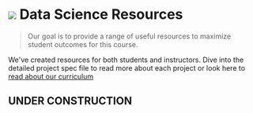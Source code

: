 # ![](https://ga-dash.s3.amazonaws.com/production/assets/logo-9f88ae6c9c3871690e33280fcf557f33.png) Data Science Resources

> Our goal is to provide a range of useful resources to maximize student outcomes for this course.

We've created resources for both students and instructors. Dive into the detailed project spec file to read more about each project or look here to [read about our curriculum](#)

## UNDER CONSTRUCTION

<!--
### **Project 1**

Students start the course focusing on the basics – HTML, CSS, and JavaScript. This is how building for the web started, and it’s an excuse to make sure they’ve got a solid grasp on important fundamentals. To wrap up Unit 1, we build a game, challenging students’ ability to create a responsive layout using HTML and CSS, and to write complex and interesting jQuery to implement game logic. We'll give them at least 3 game specs to choose from.

We'll make sure everyone's up to speed on HTML5 and has a thorough understanding of using CSS – and using it _well_. So many graduates have gotten jobs because their projects caught an employer's eye, so giving them a lot of time to get good at implementing designs and interfaces on the front end will be a huge improvement and set them up to make all of their projects that much more impressive.

  - **Goal**: Build a game, applying browser technologies like HTML, CSS, and JavaScript
  - **Project Time**: 3 days
  - **[Detailed Spec File](project-01.md)**






# Global Materials

> _Use this folder to reference our baseline resources. Anyone is welcome to submit new lessons in the appropriate folders, or suggest changes to existing ones._

Most of the materials in this folder are referenced in our baseline course plan on [Trello](https://trello.com/b/TuQiadjV/wdi-2-0-baseline). Take a look.

Tips for browsing the links below:

- Resource links with a "+" are suggested topics for that time block and do not have an existing baseline resource. We'd love for you to contribute a resource with a pull request.
- Resource links with a "#" are time blocks dedicated for outcomes lessons. Note: As of now, many outcomes lessons are scheduled for project weeks, according to the [Baseline 2.0 Trello](https://trello.com/b/TuQiadjV/wdi-2-0-baseline) and are not included in this readme.

---

## Unit 1

Unit 1 is all about showing the humble beginnings of the web and introducing students to foundational programming concepts that we'll use for the entire rest of the course.

Since our prework a large portion of our curriculum practices programming concepts in JavaScript, in this unit, we review data types, functions, and other foundational concepts in JavaScript.

Another goal of this unit is also to get students feeling the need for HTML templates and saving data, so that they appreciate the necessity of the topics in the units to follow.

#### Week 1




Day 1                                   | Day 2                                | Day 3                                    | Day 4                                     | Day 5
--------------------------------        | ------------------------------------ | ------------------------------------     | ---------------------------------------   | -----------------------------------
[+Your learning experience][1-1A]       | [Chrome dev tools][1-2A]             | [Box model and positioning][1-3A]         | [Functions and scope][1-4A]             | [Mastering control flow][1-5A]
[How the internet works][1-1B]          | [CSS selector basics ][1-2B]         | [Lab: CSS website replication][1-3B]      | [Lab: JavaScript functions][1-4B]        | [Debugging in JavaScript][1-5B]
[Navigating the file system][1-1C]      | [Lab: Build a website][1-2C]         | [Data types, variables, and arrays][1-3C] | [+DOM manipulation and events][1-4C]     | [Lab: Tic-Tac-Toe][1-5C]
[Lab: Command line][1-1D]               | [+Web Typography][1-2D]               | [JavaScript objects][1-3D]              | [Lab: DOM manipulation][1-4D]             | [+Instructor retro][1-5D]
[+HW: HTML Reading and Challenge][1-1E] | [+HW: CSS and design challenge][1-2E]  | [+HW: JavaScript challenges][1-3E]     | [+HW: Add interactivity to a blog][1-4E]  |

[1-1A]: # " "  
[1-1B]: 00-programming/internet-fundamentals-lesson                   "Internet fundamentals"
[1-1C]: 01-workflow/terminal-navigating-the-file-system-lesson         "Navigating the file system"
[1-1D]: 01-workflow/command-line-lab                                  "Command line lab"
[1-1E]: # " "

[1-2A]: 01-workflow/chrome-dev-tools-lesson                      "Chrome Dev Tools"
[1-2B]: 02-front-end-intro/css-selector-basics                    "CSS Selector Basics"
[1-2C]: 02-front-end-intro/html-css-website-lab                   "Build a website"
[1-2D]: # " "
[1-2E]: # " "

[1-3A]: 02-front-end-intro/css-box-model-and-positioning          "Box model and positioning"
[1-3B]: 02-front-end-intro/css-site-replication-lab               "CSS website replication"
[1-3C]: 00-programming/js-data-types-variables-and-arrays        "Data types, variables, and arrays"
[1-3D]: 00-programming/js-objects-lesson                        "JavaScript objects"
[1-3E]: # " "

[1-4A]: 00-programming/js-functions-and-scope                   "Functions and scope"
[1-4B]: 00-programming/js-functions-lab                         "JavaScript functions lab"
[1-4C]: # " "
[1-4D]: 02-front-end-intro/js-dom-manipulation-lab                "DOM manipulation lab"
[1-4E]: # " "

[1-5A]: 00-programming/js-control-flow-lesson                      "Mastering control flow"
[1-5B]: 00-programming/js-debugging-lesson                        "Debugging JS"
[1-5C]: 02-front-end-intro/js-tic-tac-toe-lab                     "JavaScript tic tac toe lab"
[1-5D]: # " "
[1-5E]: # " "


#### Week 2


Day 1                                      | Day 2                                | Day 3                                      | Day 4                                      | Day 5
--------------------------------           | ------------------------------------ | ------------------------------------       | ---------------------------------------    | -----------------------------------
[Git and GitHub][2-1A]                     | [+Closures][2-2A]                     | [Branching and GitHub pages][2-3A]        | [+SASS/CSS preprocessors][2-4A]            | [Agile development, wireframes, and user stories][2-5A]
[Lab: Git and GitHub][2-1B]                | [Lab: JavaScript calculator][2-2B]    | [Intro to jQuery][2-3B]                   | [+Lab: Mockup to HTML/SASS][2-4B]          | [Review][2-5B]
[Callbacks][2-1C]                          | [Lab: JavaScript calculator][2-2C]    | [Intermediate jQuery][2-3C]              | [Responsive CSS][2-4C]                     | [+Instructor Retro][2-5C]
[+Lab: Callback hell][2-1D]                 | [+JavaScript calculator review][2-2D]| [+Lab: Tic Tac Toe with jQuery][2-3D]     | [+Lab: Mobile website with HTML/SASS][2-4D]|
[+HW: Code challenge with callbacks][2-1E] | [+HW: Practice with closures][2-2E]  | [+HW: Finish and deploy Tic Tac Toe][2-3E] | [+HW: CSS animation][2-4E]                 |

[2-1A]: 01-workflow/git-github-lesson "Git and GitHub"  
[2-1B]: 01-workflow/git-github-lab "Git and GitHub lab"
[2-1C]: 00-programming/js-callbacks-lesson "Callbacks"
[2-1D]: # " "
[2-1E]: # " "

[2-2A]: # " "
[2-2B]: 02-front-end-intro/js-calculator-lab "JavaScript calculator Lab"
[2-2C]: 02-front-end-intro/js-calculator-lab "JavaScript calculator Lab"
[2-2D]: # " "
[2-2E]: # " "

[2-3A]: 01-workflow/git-github-branches-github-pages-lesson          "Branching and GitHub pages"
[2-3B]: 02-front-end-intro/js-jquery-intro-lesson                   "Intro to jQuery"
[2-3C]: 02-front-end-intro/js-jquery-intermediate-lesson          "Intermediate jQuery"
[2-3D]: # " "
[2-3E]: # " "

[2-4A]: # " "
[2-4B]: # " "
[2-4C]: 02-front-end-intro/css-responsive-design-lesson         "Responsive CSS"
[2-4D]: # " "
[2-4E]: # " "

[2-5A]: 01-workflow/agile-user-stories-wireframes-lesson "Agile development, wireframes, and user stories"
[2-5B]: # " "
[2-5C]: # " "
[2-5D]: # " "
[2-5E]: # " "

#### Week 3

##### Project Week: Project 1

Let's start out with something fun - a game!

Everyone will get a chance to be creative and work through some really tough programming challenges – since students will have already gotten their feet wet with Tic Tac Toe, they'll have to come up with another fun and interesting game for project 1.

This will be an independent project where students will build functionality that renders a game in a browser that allows two players to play at a time.

- **Goal**: Build a browser game that allows for players to take turns and visually display a winner.
- **Project Time**: 3 days
- **[Detailed Spec File](../projects/project-01.md)**

---


## Unit 2

By default, this unit starts with Sinatra and later, focuses on Rails. By starting with Sinatra, and slowly building up to the processes and file/folder structure used by Rails, we are able to scaffold the learning experience without overwhelming students, at first, with the Rails file structure. We try to build an understanding of the reasons that Rails arrived on the scene. We generally don't get to APIs in this unit because there are enough foundational topics to cover in OOP, MVC, data modeling, and more. This is where students get to build their first real set of full-stack applications.

#### Week 4

Day 1                            | Day 2                                          | Day 3                                       | Day 4                                           | Day 5
-------------------------------- | ------------------------------------           | ------------------------------------        | ---------------------------------------         | -----------------------------------
[Intro to Ruby data types][4-1A] | [Classes, objects, methods][4-2A]              | [Intro to relational data modeling][4-3A]  | [Building models with ActiveRecord][4-4A]        | [Building and submitting forms][4-5A]
[Control flow in Ruby ][4-1B]    | [Lab: Classes, objects, methods][4-2B]         | [Lab: Practice database design][4-3B]       | [Lab: Models and migrations][4-4B]              | [+Review session][4-5B]
[Arrays, hashes, and blocks][4-1C]| [Sinatra setup / layouts and templating][4-2C] | [SQL - Setup, insert, update, delete][4-3C] |  [ActiveRecord methods and finders][4-4C]       | [#Outcomes: 1:1 Career coaching sessions][4-5C]
[Lab: Arrays and hashes][4-1D]   | [Sinatra controllers & RESTful routing][4-2D]   | [Lab: SQL select][4-3D]                    | [Lab: ActiveRecord finders and methods][4-4D]   | [Lab: Weekend Sinatra app][4-5D]
[+HW: Ruby data types][4-1E]  | [+HW: Your own Sinatra app][4-2E]                  | [HW: Database design challenges][4-3E]      | [+HW: Advanced ActiveRecord concepts][4-4E]  |

[4-1A]: 00-programming/ruby-data-types-variables-lesson                    "Intro to Ruby - Data Types & Variables"
[4-1B]: 00-programming/ruby-control-flow-lesson                            "Control flow in Ruby"
[4-1C]: 00-programming/ruby-arrays-hashes-and-blocks-lesson                "Arrays, Hashes, & Blocks"
[4-1D]: 00-programming/ruby-arrays-and-hashes-lab                          "Arrays & Hashes Lab"
[4-1E]: # " "

[4-2A]: 00-programming/ruby-classes-objects-and-methods-lesson             "Objects & Methods in Ruby"
[4-2B]: 00-programming/ruby-classes-objects-and-methods-lab                "Classes, Objects, & Methods Lab"
[4-2C]: 04-server-applications/sinatra-intro-lesson                        "Sinatra Setup + Layouts & Templating"
[4-2D]: 04-server-applications/sinatra-controllers-routing-lesson          "Controllers & RESTful Routing"
[4-2E]: # " "

[4-3A]: 05-databases/data-modeling-intro-lesson                             "Intro to Relational Data Modeling"
[4-3B]: 05-databases/data-modeling-erd-design-lab                           "Practice Database Design"
[4-3C]: 05-databases/sql-setup-insert-update-delete-lesson                  "SQL - Setup, Insert, Update, Delete"
[4-3D]: 05-databases/sql-select-lab                                         "SQL Select"
[4-3E]: 05-databases/data-modeling-database-design-challenge-homework         "Data Modeling Homework"

[4-4A]: 04-server-applications/sinatra-activerecord-models-migrations-lesson         "Building Models with ActiveRecord and Migrations"
[4-4B]: 04-server-applications/sinatra-activerecord-models-migrations-lab             "Models and Migrations Lab"
[4-4C]: 04-server-applications/sinatra-activerecord-methods-and-finders-lesson        "ActiveRecord Methods and Finders"
[4-4D]: 04-server-applications/sinatra-activerecord-finders-lab                        "ActiveRecord Finders lab"
[4-4E]: # " "

[4-5A]: 04-server-applications/sinatra-forms-lesson                        "Building and Submitting Forms"
[4-5B]: # " "
[4-5C]: # " "
[4-5D]: 04-server-applications/sinatra-app-weekend-lab                      "Weekend Sinatra app"
[4-5E]: # " "

#### Week 5

Day 1                                                            | Day 2                                      | Day 3                                                 | Day 4                                   | Day 5
--------------------------------                                 | ------------------------------------       | ------------------------------------                  | --------------------------------------- | -----------------------------------
[Modeling relationships][5-1A]                                   | [Controllers and routes in Rails][5-2A]    | [Lab: Building a Rails app with relationships][5-3A]  | [Lab: Hello, Bootstrap][5-4A]           | [+Review session][5-5A]
[Lab: Modeling relationships][5-1B]                              | [Lab: Building your first Rails app][5-2B] | [User models with passwords][5-3B]                    | [Deploying to Heroku][5-4B]             | [Accessing third-party APIs][5-5B]
[Lab Modeling relationships with multiple controllers][5-1C]     | [Layouts, partials, and views][5-2C]       | [Sessions/logging in by hand][5-3C]                   | [Lab: Full CRUD app depoyed][5-4C]      | [Lab: API hackathon][5-5C]
[Intro to Rails][5-1D]                                           | [Lab: Layouts, partials, and views][5-2D]  | [Lab: Sessions/logging in by hand][5-3D]              | [Intro to testing][5-4D]                | [+Introduce project 2 + project time][5-5D]
[+HW: Reading up on Rails][5-1E]                                 | [+HW: Build your second Rails app][5-2E]   | [+HW: Full CRUD app with views][5-3E]                 | [+HW: Rails and RSpec][5-4E]            |

[5-1A]: 04-server-applications/sinatra-activerecord-modeling-relationships-lesson                              "Modeling Relationships"
[5-1B]: 04-server-applications/sinatra-activerecord-modeling-relationships-lab                                  "Relationships with Multiple Models"
[5-1C]: 04-server-applications/sinatra-activerecord-relationships-multiple-controllers-lab              "Relationships with Multiple Controllers"
[5-1D]: 04-server-applications/rails-intro-lesson                                      "Intro to Rails"
[5-1E]: # " "

[5-2A]: 04-server-applications/rails-controllers-and-routes-lesson                  "Controllers and Routes in Rails"
[5-2B]: 04-server-applications/rails-first-app-lab                         "Building your First Rails app"
[5-2C]: 04-server-applications/rails-layouts-views-lesson                       "Layouts, Views, and Partials"
[5-2D]: 04-server-applications/rails-layouts-views-lab                            "Layouts, Views, and Partials Lab"
[5-2E]: # " "

[5-3A]: 04-server-applications/rails-relationships-lab               "Building a Rails app with Relationships Lab"
[5-3B]: 04-server-applications/rails-user-passwords-lesson                         "User Models with Passwords"
[5-3C]: 04-server-applications/rails-sessions-custom-auth-lesson                     "Sessions/Logging in by Hand"
[5-3D]: 04-server-applications/rails-sessions-login-lab                                       "Sessions/Login Lab"
[5-3E]: # " "

[5-4A]: 02-front-end-intro/css-bootstrap-lab                                      "Hello Bootstrap Lab"
[5-4B]: 07-deployment/heroku-intro-lesson                               "Deploying to Heroku"
[5-4C]: 04-server-applications/rails-full-crud-app-lab                     "Full CRUD app with Views Deployed Lab"
[5-4D]: 06-testing/ruby-testing-intro-lesson
[5-4E]: # " "

[5-5A]: # " "
[5-5B]: 00-programming/ruby-accessing-third-party-apis-lesson                              "Accessing Third-Party APIs"
[5-5C]: 06-server-applications/apis/apis-hackathon                                            "API Hackathon"
[5-5D]: ..*/projects/project-02.md "Project 2"
[5-5E]: # " "

#### Week 6

##### Project Week: Project 2

For the mid-course project, we build and deploy a standard, secured CRUD app. We currently cover Ruby and Rails in this unit, focusing on mastering key concepts in object-oriented programming, MVC design patterns, and relational data modeling prior to moving on to modern full-stack web development in JavaScript.

The second unit project is an individual project. We'll give students several project specs to choose from and help them scope the project appropriately, but also invite students to exercise a little more creativity.

  - **Goal**: Build a full-stack CRUD app in Rails, that interacts with a database and includes at least a few relationships between models, server-side rendering of templates, and encryption & authentication.
  - **Project Time**: 4 days
  - **[Detailed Spec File](../projects/project-02.md)**

---

## Unit 3

Unit 3 is all about APIs. We want students to be able to use them and create them, with both Ruby and JavaScript frameworks.  Because they've just spent so much time with Rails, we'll start with APIs in Rails, enough to have a solid foundation if they want to go further.  This unit is where they'll learn Node, via Express & MongoDB. Since MongoDB goes well with Express, it gives us a chance to teach about an alternative to SQL databases that are relevant to the industry; and since they're building APIs, they'll have to consume them. Throughout the unit, students won't have an understanding of any front-end frameworks, partially because until recently, these frameworks haven't really become necessary. In their learning it won't either – we'll learn them in the next unit, once they feel the pain of AJAX and templating the old-fashioned way and crave something more organized.

#### Week 7



Day 1                                    | Day 2                                 | Day 3                                | Day 4                                    | Day 5
--------------------------------         | ------------------------------------- | ------------------------------------ | ---------------------------------------- | -----------------------------------
[Git team workflow part 1][7-1A]         | [Intro to Node.js][7-2A]             | [#Resumes and Cover Letters][7-3A]    | [+Instructor choice][7-4A]               | [Prototypes and constructors][7-5A]
[Git team workflow part 2][7-1B]         | [Intro to Express][7-2B]              | [Intro to NoSQL w/ Mongo][7-3B]       | [Lab: Mongoose modeling][7-4B]        | [+Review session][7-5B]
[Rails API][7-1C]                        | [Lab: Building Express routes][7-2C] | [Mongo-backed models with Mongoose][7-3C] | [Deploying a Node application][7-4C]     | [+Lab: Single model, RESTful JSON API][7-5C]
[Lab: Rails API ][7-1D]                  | [Debugging and logging in Node][7-2D]| [Lab: CRUD with Mongoose][7-3D]      | [Lab: Connecting Express routes to Mongo][7-4D]       |
[+HW: Add an API to prevoius work][7-1E] | [+HW: Debugging and logging ][7-2E]   | [+HW: Mongo data modeling][7-3E]     | [+HW: Finishing and Deploying an Express app][7-4E]  |

[7-1A]: 01-workflow/git-team-workflow-lesson-part-1    "Git Team Workflow Part 1"
[7-1B]: 01-workflow/git-team-workflow-lesson-part-2     "Git Team Workflow Part 2"
[7-1C]: 04-server-applications/rails-api-lesson         "Rails API"
[7-1D]: 04-server-applications/rails-api-lab            "Rails API lab"
[7-1E]: # " "

[7-2A]: 04-server-applications/node-intro-lesson             "Intro to Node.js"
[7-2B]: 04-server-applications/node-express-intro-lesson     "Intro to Express / Express Routing"
[7-2C]: 04-server-applications/node-express-routing-lab      "Building Express Routes Lab"
[7-2D]: 04-server-applications/node-debugging-lesson         "Debugging and logging in Node"
[7-2E]: # " "

[7-3A]: # " "
[7-3B]: 05-databases/mongo-nosql-intro-lesson                    "Intro to node with Mongo"
[7-3C]: 04-server-applications/node-express-mongo-models-lesson  "Mongo-backed models with Mongoose"
[7-3D]: 04-server-applications/node-express-mongo-crud-lab       "Mongoose CRUD Lab"
[7-3E]: # " "

[7-4A]: # " "
[7-4B]: 04-server-applications/node-express-mongo-modeling-lab       "Mongoose Modeling Embedded and Reference Lab"
[7-4C]: 07-deployment/heroku-node-deployment-lesson                  "Deploying a Node application"
[7-4D]: 04-server-applications/node-express-mongo-routing-lab        "Connecting Express Routes to Mongo Lab"
[7-4E]: # " "

[7-5A]: 00-programming/js-constructors-and-prototypes                      "Constructors and Prototypes"
[7-5B]: # " "
[7-5C]: # " "
[7-5D]: # " "
[7-5E]: # " "

#### Week 8



Day 1                                 | Day 2                                               | Day 3                                              | Day 4                                     | Day 5
--------------------------------      | -------------------------------------               | ------------------------------------               | ----------------------------------------  | -----------------------------------
[Views in Express][8-1A]              | [Encrypting passwords with Express/Mongoose][8-2A]  | [API Authentication with Express Tokens][8-3A]      | [Testing Node with Mocah/Chai][8-4A]        | [+Underscore and Underscore Templates][8-5A]
[Lab: Views in Express][8-1B]         | [Lab: Encrypted user models][8-2B]                  | [Lab: Securing APIs with token][8-3B]                | [Lab: Testing with Mocha/Chai][8-4B]          | [+Lab: Underscore...][8-5B]
[AJAX with JS and jQuery][8-1C]       | [Local auth with Express][8-2C]                     | [Intro to OAuth and 3rd party APIs][8-3C]           | [Websockets with Socket.io][8-4C]         | [+Introduce Project 3, project time][8-5C]
[Lab: Practicing AJAX][8-1D]          | [Lab: Local auth with Express][8-2D]                | [Lab: Integrating social logins][8-3D]              | [Lab: Build a real-time app][8-4D]       |
[+HW: AJAXify your weekend lab][8-1E] | [+HW: Add local auth to your weekend lab ][8-2E]    | [+HW: Adding social login to your weekend lab][8-3E]| [+HW: Getting better at testing][8-4E]    |

[8-1A]: 04-server-applications/node-express-views-lesson            "Views with Express"
[8-1B]: 04-server-applications/node-express-views-lab                 "Views with Express Lab"
[8-1C]: 02-front-end-intro/js-ajax-lesson                 "AJAX with JS and jQuery"
[8-1D]: 02-front-end-intro/js-ajax-lab                       "Practicing AJAX Lab"
[8-1E]: # " "

[8-2A]: 04-server-applications/node-express-passwords-lesson "Encrypting Passwords with Express and Mongoose Lesson"
[8-2B]: 04-server-applications/node-express-models-lab                 "Encrypted user Models Lab"
[8-2C]: 04-server-applications/node-express-local-auth-lesson       "Local Authentication with Express"
[8-2D]: 04-server-applications/node-express-auth-lab                          "Auth with Node Lab"
[8-2E]: # " "

[8-3A]: 04-server-applications/node-express-jwt-tokens-lesson "API Auth with Express tokens"
[8-3B]: 04-server-applications/node-express-jwt-token-lab              "Securing APIs with Tokens Lab"
[8-3C]: 04-server-applications/node-express-oauth-intro-lesson                         "Intro to OAuth"
[8-3D]: 04-server-applications/node-express-passport-social-logins-lab               "Integrating Social Logins Lab"
[8-3E]: # " "

[8-4A]: 06-testing/node-mocha-testing-intro            "Testing Node with Mocha and Chai"
[8-4B]: 06-testing/node-tdd-mocha-lab                  "Testing with Mocha Lab"
[8-4C]: 04-server-applications/node-express-websockets-lesson   "Websockets with socket.io"
[8-4D]: 04-server-applications/node-express-websockets-lab        "Build a Realtime app Lab"
[8-4E]: # " "

[8-5A]: # " "
[8-5B]: # " "
[8-5C]: # " "
[8-5D]: # " "
[8-5E]: # " "

#### Week 9

##### Project Week: Project 3

For the third project, we have students, as a group, design and build an API in Express.

We'll give students technical requirements, the deliverables we expect, and a short list of potential project ideas, but we're looking for students to get more creative and to use Git/GitHub to work as a team.

  - **Goal**: Work collaboratively with other classmates to architect, design, and collaboratively build an API of your own design.
  - **Project Time**: 4 days
  - **[Detailed Spec File](../projects/project-03.md)**




---



## Unit 4

Unit 4, our final unit, returns to focus on the front-end looking at JavaScript frameworks. The world of JavaScript frameworks is changing rapidly. After _lots_ research, there's no clear standout in front-end frameworks right now, and there are jobs available in _all_ the frameworks. They all address similar challenges but use slightly different concepts that are worth learning.

In our public-facing syllabus, we attempt to define these topics as broadly as possible, referencing the following overarching topics:

- Introduction to Angular.js
- Extending DOM Elements with Custom Behaviors
- Client-side Models and Data Binding
- Views and Templates
- Client-side Form Validation
- Connecting and Syncing with a REST API
- Managing Authentication State

You'll notice that **Angular.js** is the only framework that we reference (briefly) in the public syllabus at the moment. In many of our markets, we are seeing students getting jobs because they know Angular. This doesn't mean it's necessarily the best framework to teach from a pedagogical perspective, but it's led us to decide to build out our core lessons and materials using Angular. It's important for everyone to have at least one overview lesson introducing Angular, even if your market decides to teach most of the topics above using one of the other frameworks.

After week 10, this unit also leaves time for a few other important topics. We'll take about a day to cover key computer science concepts that may pop up in interviews: data structures, big O notation, search algorithms, etc. We'll also leave a day for optional topics - like ES2015, background jobs, AWS hosting, etc. - and a couple days for review-focused codealongs.


#### Week 10

Day 1                                                           | Day 2                                           | Day 3                                         | Day 4                                       | Day 5
--------------------------------                                | -------------------------------------           | ------------------------------------          | ----------------------------------------    | -----------------------------------
[Intro to Angular - setup, controllers, two-way binding][10-1A]  | [#Track your job search][10-2A]                  | [Building factories with $http][10-3A]        | [Front-end routing with UI Router][10-4A]    | [+Student research of frameworks][10-5A]
[Lab: Binding controller and view with hardcoded data][10-1B]    | [ng-class and CSS animation][10-2B]              | [+Lab: Building factories with $http][10-3B]   | [Lab: Front-end routing with UI Router][10-4B]| [+Student research presentations][10-5B]
[Angular directives ][10-1C]                                     | [Angular $http][10-2C]                           | [+Lab:  Building factories with $http][10-3C]  | [Authentication with Angular ][10-4C]       | [Writing custom directives][10-5C]
[Lab: Angular directives][10-1D]                                 | [Lab: Angular $http][10-2D]                      | [+Anguler review][10-3D]                       | [*Lab: Authentication with Angular][10-4D]   | [+Weekend lab][10-5D]
[+HW: Basic hardcoded Angular app][10-1E]                        | [+HW: Angular CRUD with pre-existing API][10-2E] | [+HW: Factories practice][10-3E]               | [+HW: Authentication with Angular][10-4E]    |

[10-1A]: 03-front-end-frameworks/angular-controllers-2-way-binding-lesson             "Intro to Angular Setup; Controller Two-Way Binding"
[10-1B]: 03-front-end-frameworks/angular-controllers-101-lab                        "Binding Controller and View with Hardcoded data Lab"
[10-1C]: 03-front-end-frameworks/angular-directives-lesson                               "Angular Directives"
[10-1D]: 03-front-end-frameworks/angular-directives-lab                                     "Angular Directives Lab"
[10-1E]: # "Basic Hardcoded Angular App"

[10-2A]: # " "
[10-2B]: 03-front-end-frameworks/angular-ng-class-css-animation-lesson         "ng-class and CSS Animation"
[10-2C]: 03-front-end-frameworks/angular-http-lesson                           "Angular HTTP"
[10-2D]: 03-front-end-frameworks/angular-http-lab                            "Angular HTTP Lab"
[10-2E]: # " "

[10-3A]: 03-front-end-frameworks/angular-resource-factories-lesson            "Building factories with $http"
[10-3B]: # " "
[10-3C]: # " "
[10-3D]: # " "
[10-3E]: # " "

[10-4A]: 03-front-end-frameworks/angular-ui-router-lesson                     "Front-end Routing with UI Router"
[10-4B]: 03-front-end-frameworks/angular-ui-router-lab                       "Front-end Routing with UI Router Lab"
[10-4C]: 03-front-end-frameworks/angular-authentication-lesson                "Authentication with Angular "
[10-4D]: # " "
[10-4E]: # " "

[10-5A]: # " "
[10-5B]: # " "
[10-5C]: 03-front-end-frameworks/angular-custom-directives-lesson            "Writing Custom Directives"
[10-5D]: # " "
[10-5E]: # " "


#### Week 11

>Note: For this week, there is a lot of room for instructors to include computer science and optional topics of their choosing.  As of now, no baseline materials are provided for week 11.


Day 1                                       | Day 2                                   | Day 3                                   | Day 4                                       | Day 5
--------------------------------            | -------------------------------------   | ------------------------------------    | ----------------------------------------    | -----------------------------------
[+Package manager and build systems][11-1A] | [+MEAN stack codealong review][11-2A]   | [+Computer science block][11-3A]        | [+Optional topic 1][11-4A]                  | [+Weekly instructor retro][11-5A]
[+Generating an app with Yeoman][11-1B]     | [+MEAN stack codealong review][11-2B]   | [+Lab: Computer science block][11-3B]   | [+Lab: Optional topic 1][11-4B]             | [+Introduce project 4][11-5B]
[+Neogtiating][11-1C]                        | [+MEAN stack codealong review][11-2C]  | [+Computer science block][11-3C]        | [+Optional topic 2][11-4C]                  | [+Profolio project - kickoff workshop][11-5C]
[+MEAN stack codealong review - kickoff][11-1D]| [+MEAN stack codealong review][11-2D]| [+Lab: Computer science block][11-3D]   | [+Lab: Optional topic 2][11-4D]             | [+Profolio project - kickoff workshop][11-5D]
                                              | [+HW: Practice with MEAN stack][11-2E] | [+HW: Practice with CS topics][11-3E]  |                                             |

[11-1A]: # " "
[11-1B]: # " "
[11-1C]: # " "
[11-1D]: # " "
[11-1E]: # " "

[11-2A]: # " "
[11-2B]: # " "
[11-2C]: # " "
[11-2D]: # " "
[11-2E]: # " "

[11-3A]: # " "
[11-3B]: # " "
[11-3C]: # " "
[11-3D]: # " "
[11-3E]: # " "

[11-4A]: # " "
[11-4B]: # " "
[11-4C]: # " "
[11-4D]: # " "
[11-4E]: # " "

[11-5A]: # " "
[11-5B]: # " "
[11-5C]: # " "
[11-5D]: # " "
[11-5E]: # " "

#### Week 12

##### Project Week: Project 4

For the fourth project, students are to build a full-stack application using their own front- and back-end.

The final project expects students to practice everything we've taught them over the course of 11 weeks: APIs, Git/GitHub, user stories and wireframing, and writing documentation. As always, we'll give students technical requirements and the deliverables we expect, but students are responsible for putting together a reasonable project proposal to build a full-stack application that's visually appealing.

  - **Goal**: Build a full-stack application
  - **Project Time**: 4 days
  - **[Detailed Spec File](../project-04.md)** -->
